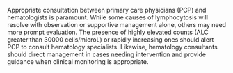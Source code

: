 Appropriate consultation between primary care physicians (PCP) and hematologists is paramount. While some causes of lymphocytosis will resolve with observation or supportive management alone, others may need more prompt evaluation. The presence of highly elevated counts (ALC greater than 30000 cells/microL) or rapidly increasing ones should alert PCP to consult hematology specialists. Likewise, hematology consultants should direct management in cases needing intervention and provide guidance when clinical monitoring is appropriate.
